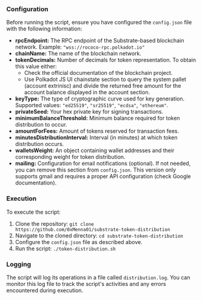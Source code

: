 ### Configuration

Before running the script, ensure you have configured the `config.json` file with the following information:

- **rpcEndpoint:** The RPC endpoint of the Substrate-based blockchain network. Example: `"wss://rococo-rpc.polkadot.io"`
- **chainName:** The name of the blockchain network.
- **tokenDecimals:** Number of decimals for token representation. To obtain this value either:
  - Check the official documentation of the blockchain project.
  - Use Polkadot JS UI chainstate section to query the system pallet (account extrinisc) and divide the returned free amount for the account balance displayed in the account section.
- **keyType:** The type of cryptographic curve used for key generation. Supported values: `"ed25519"`, `"sr25519"`, `"ecdsa"`, `"ethereum"`.
- **privateSeed:** Your hex private key for signing transactions.
- **minimumBalanceThreshold:** Minimum balance required for token distribution to occur.
- **amountForFees:** Amount of tokens reserved for transaction fees.
- **minutesDistributionInterval:** Interval (in minutes) at which token distribution occurs.
- **walletsWeight:** An object containing wallet addresses and their corresponding weight for token distribution.
- **mailing:** Configuration for email notifications (optional). If not needed, you can remove this section from `config.json`. This version only supports gmail and requires a proper API configuration (check Google documentation). 

### Execution

To execute the script:

1. Clone the repository: `git clone https://github.com/0xMenna01/substrate-token-distribution`
2. Navigate to the cloned directory: `cd substrate-token-distribution`
3. Configure the `config.json` file as described above.
4. Run the script: `./token-distribution.sh`

### Logging

The script will log its operations in a file called `distribution.log`. You can monitor this log file to track the script's activities and any errors encountered during execution.
